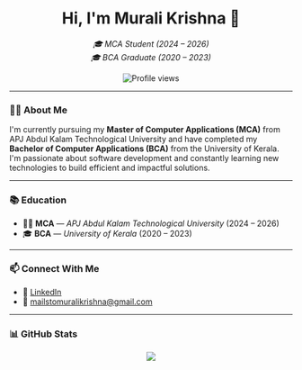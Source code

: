 <h1 align="center">Hi, I'm Murali Krishna 👋</h1>

<p align="center">
  <em>
    🎓 MCA Student (2024 – 2026) <br/>
    🎓 BCA Graduate (2020 – 2023) <br/>
  </em>
</p>

<p align="center">
  <img src="https://komarev.com/ghpvc/?username=muralikrishna-cec&label=Profile%20views&color=0e75b6&style=flat" alt="Profile views" />
</p>

---

### 🧑‍💻 About Me

I'm currently pursuing my **Master of Computer Applications (MCA)** from APJ Abdul Kalam Technological University and have completed my **Bachelor of Computer Applications (BCA)** from the University of Kerala. I'm passionate about software development and constantly learning new technologies to build efficient and impactful solutions.

---

### 📚 Education

- 🧑‍🎓 **MCA** — *APJ Abdul Kalam Technological University* (2024 – 2026)  
- 🎓 **BCA** — *University of Kerala* (2020 – 2023)

---

### 📫 Connect With Me

- 🔗 [LinkedIn](https://www.linkedin.com/in/murali-krishna-linked-in)
- 📧 [mailstomuralikrishna@gmail.com](mailto:mailstomuralikrishna@gmail.com)

---

### 📊 GitHub Stats

<p align="center">
  <img src="https://github-readme-stats.vercel.app/api/top-langs/?username=muralikrishna-cec&theme=merko&hide_border=true&include_all_commits=true&count_private=true&layout=compact" />
</p>
